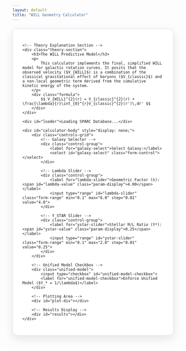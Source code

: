 ```yaml
---
layout: default
title: "WILL Geometry Calculator"
---
```


<!-- MathJax for LaTeX rendering -->
<script src="https://polyfill.io/v3/polyfill.min.js?features=es6"></script>
<script id="MathJax-script" async src="https://cdn.jsdelivr.net/npm/mathjax@3/es5/tex-mml-chtml.js"></script>

<!-- Plotly.js for graphing -->
<script src="https://cdn.plot.ly/plotly-latest.min.js"></script>

<style>
    /* Main container and general styling */
    .calculator-container {
        background: #ffffff;
        border-radius: 15px;
        padding: 30px;
        margin: 20px 0;
        box-shadow: 0 10px 30px rgba(0,0,0,0.1);
        border: 1px solid #dee2e6;
    }

    /* Section for theory explanation */
    .theory-section {
        background: #f8f9fa;
        border-radius: 10px;
        padding: 25px;
        margin-bottom: 30px;
        border-left: 5px solid #007bff;
    }
    .theory-section h3 {
        margin-top: 0;
        color: #343a40;
    }
    .theory-section p {
        color: #495057;
        line-height: 1.6;
    }
    .formula {
        font-size: 1.2em;
        text-align: center;
        padding: 15px;
        background-color: #e9ecef;
        border-radius: 5px;
        margin-top: 15px;
        overflow-x: auto;
    }

    /* Grid for control elements */
    .controls-grid {
        display: grid;
        grid-template-columns: repeat(auto-fit, minmax(250px, 1fr));
        gap: 25px;
        margin-bottom: 20px;
    }
    .control-group {
        display: flex;
        flex-direction: column;
    }
    .control-group label {
        margin-bottom: 10px;
        font-weight: 600;
        color: #495057;
    }
    .form-control, .form-range {
        width: 100%;
        padding: 10px;
        border-radius: 5px;
        border: 1px solid #ced4da;
        box-sizing: border-box;
        transition: border-color 0.2s, box-shadow 0.2s;
    }
    .form-control:focus, .form-range:focus {
        border-color: #80bdff;
        outline: 0;
        box-shadow: 0 0 0 0.2rem rgba(0,123,255,.25);
    }
    .form-range {
        padding: 0;
    }
    .param-display {
        font-weight: bold;
        color: #007bff;
    }

    /* Unified Model Checkbox Styling */
    .unified-model {
        display: flex;
        align-items: center;
        justify-content: center;
        gap: 10px;
        padding: 12px;
        background-color: #e9f5ff;
        border-radius: 5px;
        margin-bottom: 25px;
        grid-column: 1 / -1; /* Span all columns */
    }
    .unified-model input[type="checkbox"] {
        width: auto;
        margin-right: 5px;
    }
    .unified-model label {
        margin: 0;
        font-weight: normal;
        cursor: pointer;
    }

    /* Plot and results styling */
    #plot-div {
        width: 100%;
        height: 500px;
        border-radius: 8px;
    }
    #results {
        text-align: center;
        font-size: 1.25em;
        font-weight: bold;
        margin-top: 25px;
        color: #343a40;
        padding: 10px;
        background-color: #f8f9fa;
        border-radius: 5px;
    }
    #loader {
        text-align: center;
        font-size: 1.5em;
        padding: 50px;
        color: #6c757d;
    }
</style>

<div class="calculator-container">
    
    <!-- Theory Explanation Section -->
    <div class="theory-section">
        <h3>The WILL Predictive Model</h3>
        <p>
            This calculator implements the final, simplified WILL model for galactic rotation curves. It posits that the observed velocity ($V_{WILL}$) is a combination of the classical gravitational effect of baryons ($V_{classic}$) and a non-local geometric term derived from the cumulative kinetic energy of the system.
        </p>
        <div class="formula">
            $$ V_{WILL}^{2}(r) = V_{classic}^{2}(r) + \frac{\lambda}{r}\int_{0}^{r}V_{classic}^{2}(r')\,dr' $$
        </div>
    </div>

    <div id="loader">Loading SPARC Database...</div>

    <div id="calculator-body" style="display: none;">
        <div class="controls-grid">
            <!-- Galaxy Selector -->
            <div class="control-group">
                <label for="galaxy-select">Select Galaxy:</label>
                <select id="galaxy-select" class="form-control"></select>
            </div>
            
            <!-- Lambda Slider -->
            <div class="control-group">
                <label for="lambda-slider">Geometric Factor (λ): <span id="lambda-value" class="param-display">4.00</span></label>
                <input type="range" id="lambda-slider" class="form-range" min="0.1" max="6.0" step="0.01" value="4.0">
            </div>
            
            <!-- Y_STAR Slider -->
            <div class="control-group">
                <label for="ystar-slider">Stellar M/L Ratio (Y*): <span id="ystar-value" class="param-display">0.25</span></label>
                <input type="range" id="ystar-slider" class="form-range" min="0.1" max="2.0" step="0.01" value="0.25">
            </div>
        </div>

        <!-- Unified Model Checkbox -->
        <div class="unified-model">
            <input type="checkbox" id="unified-model-checkbox">
            <label for="unified-model-checkbox">Enforce Unified Model ($Y_* = 1/\lambda$)</label>
        </div>

        <!-- Plotting Area -->
        <div id="plot-div"></div>
        
        <!-- Results Display -->
        <div id="results"></div>
    </div>
</div>

<script>
    // --- CONFIGURATION ---
    const URL_TABLE1 = 'https://raw.githubusercontent.com/AntonRize/WILL/refs/heads/main/SPARC%20DATA/table1.dat';
    const URL_TABLE2 = 'https://raw.githubusercontent.com/AntonRize/WILL/refs/heads/main/SPARC%20DATA/table2.dat';

    // --- GLOBAL VARIABLES ---
    let galaxyData = {};

    // --- DOM ELEMENTS ---
    const loader = document.getElementById('loader');
    const calculatorBody = document.getElementById('calculator-body');
    const galaxySelect = document.getElementById('galaxy-select');
    const lambdaSlider = document.getElementById('lambda-slider');
    const ystarSlider = document.getElementById('ystar-slider');
    const lambdaValueSpan = document.getElementById('lambda-value');
    const ystarValueSpan = document.getElementById('ystar-value');
    const unifiedCheckbox = document.getElementById('unified-model-checkbox');
    const resultsDiv = document.getElementById('results');

    // --- DATA HANDLING ---
    async function loadData() {
        try {
            const [t1_response, t2_response] = await Promise.all([
                fetch(URL_TABLE1),
                fetch(URL_TABLE2)
            ]);

            if (!t1_response.ok || !t2_response.ok) throw new Error('Network response was not ok.');

            const t1_text = await t1_response.text();
            const t2_text = await t2_response.text();
            
            const t1_colspecs = [[0, 9]];
            const t1_names = ['Name'];
            const sparcT1 = parseFWF(t1_text, t1_colspecs, t1_names);

            const t2_lines = t2_text.trim().split('\n');
            const sparcT2 = [];
            t2_lines.forEach(line => {
                if (line.startsWith('#')) return;
                const parts = line.trim().split(/\s+/);
                if (parts.length >= 7) {
                    sparcT2.push({
                        'Name': parts[0],
                        'Rad': parseFloat(parts[1]),
                        'Vobs': parseFloat(parts[2]),
                        'Vgas': parseFloat(parts[4]),
                        'Vdisk': parseFloat(parts[5]),
                        'Vbul': parseFloat(parts[6])
                    });
                }
            });
            
            sparcT2.forEach(row => {
                if (typeof row.Rad !== 'number' || typeof row.Vobs !== 'number' || isNaN(row.Rad) || isNaN(row.Vobs)) return;
                if (!galaxyData[row.Name]) galaxyData[row.Name] = [];
                galaxyData[row.Name].push(row);
            });

            sparcT1.sort((a, b) => a.Name.localeCompare(b.Name)).forEach(galaxy => {
                if (galaxyData[galaxy.Name] && galaxyData[galaxy.Name].length > 2) {
                    const option = document.createElement('option');
                    option.value = galaxy.Name;
                    option.textContent = galaxy.Name;
                    galaxySelect.appendChild(option);
                }
            });

            loader.style.display = 'none';
            calculatorBody.style.display = 'block';
            updatePlot();

        } catch (error) {
            loader.textContent = 'Error: Could not load data from GitHub. Please check the URLs in the script.';
            console.error('Data loading error:', error);
        }
    }

    function parseFWF(text, colspecs, names) {
        const lines = text.trim().split('\n');
        const data = [];
        lines.forEach(line => {
            if (line.startsWith('#')) return;
            let record = {};
            for (let i = 0; i < names.length; i++) {
                const [start, end] = colspecs[i];
                record[names[i]] = line.substring(start, end).trim();
            }
            data.push(record);
        });
        return data;
    }

    // --- PHYSICS CALCULATION ---
    function calculateWillVelocity(galaxyName, lambda, yStar) {
        const data = galaxyData[galaxyName].sort((a, b) => a.Rad - b.Rad);
        const rad = data.map(d => d.Rad);
        
        const v_bary_sq = data.map(d => (d.Vgas**2) + yStar * ((d.Vdisk**2) + (d.Vbul**2)));
        
        const integral = [0];
        for (let i = 1; i < rad.length; i++) {
            const dx = rad[i] - rad[i - 1];
            const dy_avg = (v_bary_sq[i] + v_bary_sq[i - 1]) / 2.0;
            integral.push(integral[i - 1] + dy_avg * dx);
        }

        const geom_term = integral.map((val, i) => rad[i] > 0 ? lambda * val / rad[i] : 0);
        const v_will_sq = v_bary_sq.map((val, i) => val + geom_term[i]);
        const v_will = v_will_sq.map(val => Math.sqrt(Math.max(0, val)));
        const v_bary = v_bary_sq.map(v => Math.sqrt(Math.max(0, v)));

        return { rad, v_bary, v_will };
    }
    
    function calculateRMSE(v_obs, v_pred) {
        let sum_sq_err = 0;
        for(let i = 0; i < v_obs.length; i++) {
            sum_sq_err += (v_obs[i] - v_pred[i])**2;
        }
        return Math.sqrt(sum_sq_err / v_obs.length);
    }

    // --- UI & PLOTTING ---
    function updatePlot() {
        const selectedGalaxy = galaxySelect.value;
        if (!selectedGalaxy) return;

        const lambda = parseFloat(lambdaSlider.value);
        const yStar = parseFloat(ystarSlider.value);

        lambdaValueSpan.textContent = lambda.toFixed(2);
        ystarValueSpan.textContent = yStar.toFixed(2);
        
        const galaxyCurveData = galaxyData[selectedGalaxy];
        const obs_rad = galaxyCurveData.map(d => d.Rad);
        const obs_v = galaxyCurveData.map(d => d.Vobs);

        const { rad, v_bary, v_will } = calculateWillVelocity(selectedGalaxy, lambda, yStar);
        const rmse = calculateRMSE(obs_v, v_will);

        resultsDiv.textContent = `Model RMSE: ${rmse.toFixed(2)} km/s`;

        Plotly.react('plot-div', [{
            x: obs_rad,
            y: obs_v,
            mode: 'markers',
            type: 'scatter',
            name: 'Observed (Vobs)',
            marker: { color: '#343a40', size: 8, symbol: 'circle' }
        }, {
            x: rad,
            y: v_bary,
            mode: 'lines',
            type: 'scatter',
            name: 'Classical Baryonic (Vbary)',
            line: { color: '#007bff', width: 2.5, dash: 'dash' }
        }, {
            x: rad,
            y: v_will,
            mode: 'lines',
            type: 'scatter',
            name: 'Predicted (V_WILL)',
            line: { color: '#dc3545', width: 4 }
        }], {
            title: { text: `Rotation Curve for ${selectedGalaxy}`, font: { size: 20 } },
            xaxis: { title: 'Radius (kpc)', gridcolor: '#e9ecef' },
            yaxis: { title: 'Velocity (km/s)', gridcolor: '#e9ecef', range: [0, Math.max(...obs_v) * 1.25] },
            legend: { x: 0.05, y: 0.95, bgcolor: 'rgba(255,255,255,0.7)', bordercolor: '#ced4da', borderwidth: 1 },
            margin: { l: 60, r: 30, b: 50, t: 60 },
            paper_bgcolor: '#ffffff',
            plot_bgcolor: '#f8f9fa'
        });
    }
    
    // --- EVENT LISTENERS ---
    function handleUnifiedLink() {
        if (unifiedCheckbox.checked) {
            const lambda = parseFloat(lambdaSlider.value);
            if (lambda > 0) {
                ystarSlider.value = (1.0 / lambda);
            }
        }
        updatePlot();
    }
    
    galaxySelect.addEventListener('change', updatePlot);
    lambdaSlider.addEventListener('input', handleUnifiedLink);
    ystarSlider.addEventListener('input', () => {
         if (unifiedCheckbox.checked) {
            const yStar = parseFloat(ystarSlider.value);
            if (yStar > 0) {
                lambdaSlider.value = (1.0 / yStar);
            }
        }
        updatePlot();
    });
    unifiedCheckbox.addEventListener('change', handleUnifiedLink);

    // --- INITIALIZATION ---
    document.addEventListener('DOMContentLoaded', loadData);
</script>
